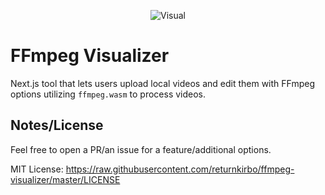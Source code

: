 <p align="center">
  <img src="https://github.com/user-attachments/assets/ef76fe20-edae-4894-8924-88bdd0b3e0fc" alt="Visual"/>
</p>

# FFmpeg Visualizer

Next.js tool that lets users upload local videos and edit them with FFmpeg options utilizing ``ffmpeg.wasm`` to process videos.

## Notes/License

Feel free to open a PR/an issue for a feature/additional options.

MIT License: https://raw.githubusercontent.com/returnkirbo/ffmpeg-visualizer/master/LICENSE
